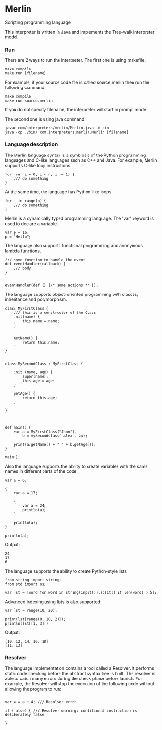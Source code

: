 # Merlin
Scripting programming language

This interpreter is written in Java and implements the Tree-walk interpreter model.


### Run

There are 2 ways to run the interpreter.
The first one is using makefile.

```
make compile
make run [filename]
```

For example, if your source code file is called source.merlin then run the following command

```
make compile
make run source.merlin
```

If you do not specify filename, the interpreter will start in prompt mode.


The second one is using java command.

```
javac com/interpreters/merlin/Merlin.java -d bin
java -cp ./bin/ com.interpreters.merlin.Merlin [filename]
```

### Language description
The Merlin language syntax is a symbiosis of the Python programming languages and C-like languages such as C++ and Java.
For example, Merlin supports C-like loop instructions

```
for (var i = 0; i < n; i += 1) {
    /// do something
}
```

At the same time, the language has Python-like loops

```
for i in range(n) {
    /// do something
}
```


Merlin is a dynamically typed programming language. The 'var' keyword is used to declare a variable.

```
var p = 16;
p = "Hello";
```

The language also supports functional programming and anonymous lambda functions.

```
/// some function to handle the event
def eventHandler(callback) {
    /// body
}


eventHandler(def () {/* some actions */ });
```


The language supports object-oriented programming with classes, inheritance and polymorphism.

```
class MyFirstClass {
    /// this is a constructor of the Class
    init(name) {
        this.name = name;
    }


    getName() {
        return this.name;
    }
}


class MySecondClass : MyFirstClass {

    init (name, age) {
        super(name);
        this.age = age;
    }

    getAge() {
        return this.age;
    }

}



def main() {
    var a = MyFirstClass("Jhon"),
        b = MySecondClass("Alex", 24);

    print(a.getName() + " " + b.getAge());
}

main();

```

Also the language supports the ability to create variables with the same names in different parts of the code


```
var a = 6;

{
    var a = 17;

    {
        var a = 24;
        println(a);
    }

    println(a);
}

println(a);

```
Output:
```
24
17
6
```

The language supports the ability to create Python-style lists

```
from string import string;
from std import os;

var lst = [word for word in string(input()).split() if len(word) > 5]; 
```

Advanced indexing using lists is also supported

```
var lst = range(10, 20);

print(lst[range(0, 10, 2)]);
println(lst[[1, 3]])
```
Output:
```
[10, 12, 14, 16, 18]
[11, 13]
```

### Resolver
The language implementation contains a tool called a Resolver. It performs static code checking before the abstract syntax tree is built.
The resolver is able to catch many errors during the check phase before launch. For example, the Resolver will stop the execution of the following code without allowing the program to run:


```

var a = a + 4; /// Resolver error 

if (false) { /// Resolver warning: conditional instruction is deliberately false
    
}

```

